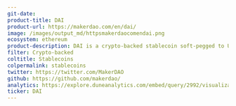 ```yaml
---
git-date:
product-title: DAI
product-url: https://makerdao.com/en/dai/
image: /images/output_md/httpsmakerdaocomendai.png
ecosystem: ethereum
product-description: DAI is a crypto-backed stablecoin soft-pegged to USD, built on the Ethereum and governed by the MakerDAO system.
filter: Crypto-backed
coltitle: Stablecoins
colpermalink: stablecoins
twitter: https://twitter.com/MakerDAO
github: https://github.com/makerdao/
analytics: https://explore.duneanalytics.com/embed/query/2992/visualization/5780?api_key=aXkk8JW3JnMCVuifpq2lEjU78D0YizB3rhEUo2U4
ticker: DAI
---
```

